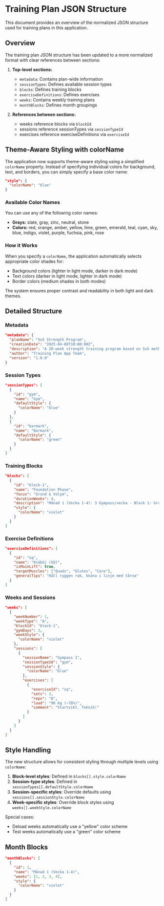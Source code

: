# Training Plan JSON Structure

This document provides an overview of the normalized JSON structure used for training plans in this application.

## Overview

The training plan JSON structure has been updated to a more normalized format with clear references between sections:

1. **Top-level sections:**
   - `metadata`: Contains plan-wide information
   - `sessionTypes`: Defines available session types
   - `blocks`: Defines training blocks
   - `exerciseDefinitions`: Defines exercises
   - `weeks`: Contains weekly training plans
   - `monthBlocks`: Defines month groupings

2. **References between sections:**
   - weeks reference blocks via `blockId`
   - sessions reference sessionTypes via `sessionTypeId`
   - exercises reference exerciseDefinitions via `exerciseId`

## Theme-Aware Styling with colorName

The application now supports theme-aware styling using a simplified `colorName` property. Instead of specifying individual colors for background, text, and borders, you can simply specify a base color name:

```json
"style": {
  "colorName": "blue"
}
```

### Available Color Names
You can use any of the following color names:
- **Grays:** slate, gray, zinc, neutral, stone
- **Colors:** red, orange, amber, yellow, lime, green, emerald, teal, cyan, sky, blue, indigo, violet, purple, fuchsia, pink, rose

### How it Works
When you specify a `colorName`, the application automatically selects appropriate color shades for:
- Background colors (lighter in light mode, darker in dark mode)
- Text colors (darker in light mode, lighter in dark mode)
- Border colors (medium shades in both modes)

The system ensures proper contrast and readability in both light and dark themes.

## Detailed Structure

### Metadata

```json
"metadata": {
  "planName": "5x5 Strength Program",
  "creationDate": "2025-04-08T10:00:00Z",
  "description": "A 20-week strength training program based on 5x5 methodology",
  "author": "Training Plan App Team",
  "version": "1.0.0"
}
```

### Session Types

```json
"sessionTypes": [
  {
    "id": "gym",
    "name": "Gym",
    "defaultStyle": {
      "colorName": "blue"
    }
  },
  {
    "id": "barmark",
    "name": "Barmark",
    "defaultStyle": {
      "colorName": "green"
    }
  }
]
```

### Training Blocks

```json
"blocks": [
  {
    "id": "block-1",
    "name": "Foundation Phase",
    "focus": "Grund & Volym",
    "durationWeeks": 4,
    "description": "Månad 1 (Vecka 1-4): 3 Gympass/vecka - Block 1: Grund & Volym",
    "style": {
      "colorName": "violet"
    }
  }
]
```

### Exercise Definitions

```json
"exerciseDefinitions": [
  {
    "id": "sq",
    "name": "Knäböj (SQ)",
    "isMainLift": true,
    "targetMuscles": ["Quads", "Glutes", "Core"],
    "generalTips": "Håll ryggen rak, knäna i linje med tårna"
  }
]
```

### Weeks and Sessions

```json
"weeks": [
  {
    "weekNumber": 1,
    "weekType": "A",
    "blockId": "block-1",
    "gymDays": 3,
    "weekStyle": {
      "colorName": "violet"
    },
    "sessions": [
      {
        "sessionName": "Gympass 1",
        "sessionTypeId": "gym",
        "sessionStyle": {
          "colorName": "blue"
        },
        "exercises": [
          {
            "exerciseId": "sq",
            "sets": 3,
            "reps": "8",
            "load": "90 kg (~78%)",
            "comment": "Startvikt. Teknik!"
          }
        ]
      }
    ]
  }
]
```

## Style Handling

The new structure allows for consistent styling through multiple levels using `colorName`:

1. **Block-level styles**: Defined in `blocks[].style.colorName`
2. **Session-type styles**: Defined in `sessionTypes[].defaultStyle.colorName` 
3. **Session-specific styles**: Override defaults using `sessions[].sessionStyle.colorName`
4. **Week-specific styles**: Override block styles using `weeks[].weekStyle.colorName`

Special cases:
- Deload weeks automatically use a "yellow" color scheme
- Test weeks automatically use a "green" color scheme

## Month Blocks

```json
"monthBlocks": [
  { 
    "id": 1, 
    "name": "Månad 1 (Vecka 1-4)", 
    "weeks": [1, 2, 3, 4],
    "style": {
      "colorName": "violet"
    }
  }
]
```
